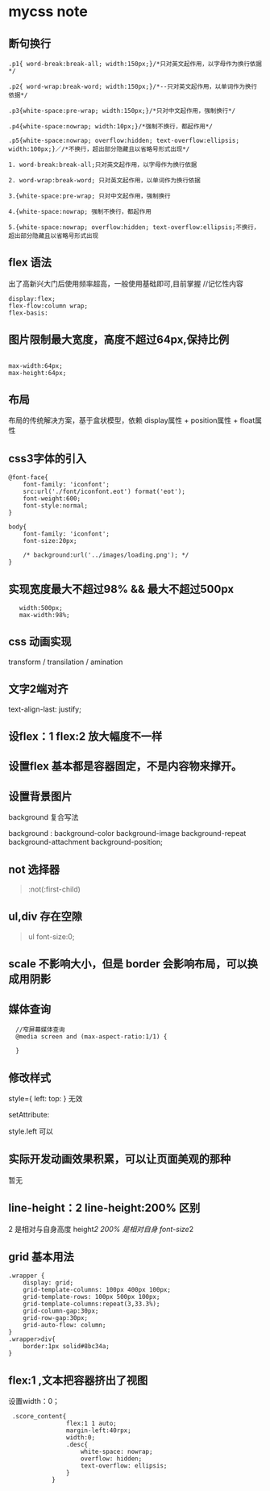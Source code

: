 # mycss note

## 断句换行

```
.p1{ word-break:break-all; width:150px;}/*只对英文起作用，以字母作为换行依据*/

.p2{ word-wrap:break-word; width:150px;}/*--只对英文起作用，以单词作为换行依据*/

.p3{white-space:pre-wrap; width:150px;}/*只对中文起作用，强制换行*/

.p4{white-space:nowrap; width:10px;}/*强制不换行，都起作用*/

.p5{white-space:nowrap; overflow:hidden; text-overflow:ellipsis; width:100px;}／/*不换行，超出部分隐藏且以省略号形式出现*/

1. word-break:break-all;只对英文起作用，以字母作为换行依据

2. word-wrap:break-word; 只对英文起作用，以单词作为换行依据

3.{white-space:pre-wrap; 只对中文起作用，强制换行

4.{white-space:nowrap; 强制不换行，都起作用

5.{white-space:nowrap; overflow:hidden; text-overflow:ellipsis;不换行，超出部分隐藏且以省略号形式出现

```

## flex 语法

出了高新兴大门后使用频率超高，一般使用基础即可,目前掌握  //记忆性内容

```
display:flex;
flex-flow:column wrap;
flex-basis: 

```

## 图片限制最大宽度，高度不超过64px,保持比例

```

max-width:64px;
max-height:64px;

```

## 布局
布局的传统解决方案，基于盒状模型，依赖 display属性 + position属性 + float属性


## css3字体的引入

```
@font-face{
    font-family: 'iconfont';
    src:url('./font/iconfont.eot') format('eot');
    font-weight:600;
    font-style:normal;
}

body{
    font-family: 'iconfont';
    font-size:20px;

    /* background:url('../images/loading.png'); */
}
```

## 实现宽度最大不超过98% && 最大不超过500px

```
   width:500px;
   max-width:98%; 
```

## css 动画实现

transform  / transilation / amination


## 文字2端对齐

text-align-last: justify;

## 设flex：1 flex:2 放大幅度不一样


## 设置flex 基本都是容器固定，不是内容物来撑开。

## 设置背景图片

background 复合写法

background : background-color background-image background-repeat background-attachment background-position;

## not 选择器

> :not(:first-child)

## ul,div 存在空隙

>ul font-size:0;

## scale 不影响大小，但是 border 会影响布局，可以换成用阴影


## 媒体查询

```
  //窄屏幕媒体查询
  @media screen and (max-aspect-ratio:1/1) {
      
  }
```

## 修改样式

style={
  left:
  top:
}
无效

setAttribute:

style.left 可以

## 实际开发动画效果积累，可以让页面美观的那种

暂无

## line-height：2  line-height:200% 区别

2 是相对与自身高度 height*2   200% 是相对自身 font-size*2

## grid 基本用法

```
.wrapper {
    display: grid;
    grid-template-columns: 100px 400px 100px;
    grid-template-rows: 100px 500px 100px;
    grid-template-columns:repeat(3,33.3%); 
    grid-column-gap:30px;
    grid-row-gap:30px;
    grid-auto-flow: column;
}
.wrapper>div{
    border:1px solid#8bc34a;
}
```


## flex:1 ,文本把容器挤出了视图

设置width：0；
```
 .score_content{
                flex:1 1 auto;
                margin-left:40rpx;
                width:0;
                .desc{
                    white-space: nowrap;
                    overflow: hidden;
                    text-overflow: ellipsis;
                }
            }
        
```

